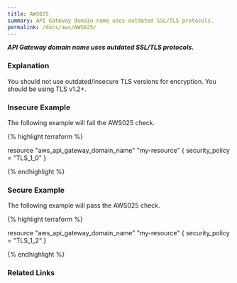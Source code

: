 ```yaml
---
title: AWS025
summary: API Gateway domain name uses outdated SSL/TLS protocols.
permalink: /docs/aws/AWS025/
---
```


***API Gateway domain name uses outdated SSL/TLS protocols.***

### Explanation


You should not use outdated/insecure TLS versions for encryption. You should be using TLS v1.2+.



### Insecure Example

The following example will fail the AWS025 check.

{% highlight terraform %}

resource "aws_api_gateway_domain_name" "my-resource" {
	security_policy = "TLS_1_0"
}

{% endhighlight %}



### Secure Example

The following example will pass the AWS025 check.

{% highlight terraform %}

resource "aws_api_gateway_domain_name" "my-resource" {
	security_policy = "TLS_1_2"
}

{% endhighlight %}


### Related Links


